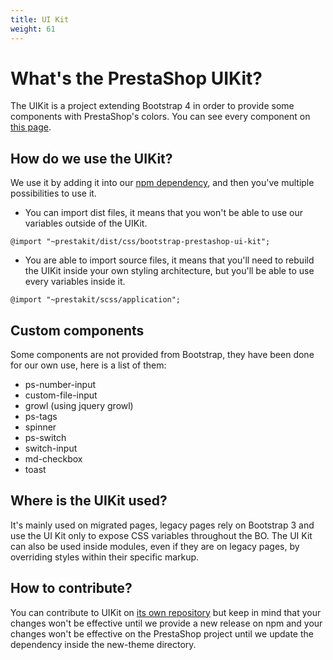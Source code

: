 ```yaml
---
title: UI Kit
weight: 61
---
```


# What's the PrestaShop UIKit?

The UIKit is a project extending Bootstrap 4 in order to provide some components with PrestaShop's colors. You can see every component on [this page](https://build.prestashop-project.org/prestashop-ui-kit/).

## How do we use the UIKit?

We use it by adding it into our [npm dependency](https://www.npmjs.com/package/prestakit), and then you've multiple possibilities to use it.

- You can import dist files, it means that you won't be able to use our variables outside of the UIKit.

```
@import "~prestakit/dist/css/bootstrap-prestashop-ui-kit";
```

- You are able to import source files, it means that you'll need to rebuild the UIKit inside your own styling architecture, but you'll be able to use every variables inside it.

```
@import "~prestakit/scss/application";
```

## Custom components

Some components are not provided from Bootstrap, they have been done for our own use, here is a list of them:

- ps-number-input
- custom-file-input
- growl (using jquery growl)
- ps-tags
- spinner
- ps-switch
- switch-input
- md-checkbox
- toast

## Where is the UIKit used?

It's mainly used on migrated pages, legacy pages rely on Bootstrap 3 and use the UI Kit only to expose CSS variables throughout the BO. The UI Kit can also be used inside modules, even if they are on legacy pages, by overriding styles within their specific markup.

## How to contribute?

You can contribute to UIKit on [its own repository](https://github.com/PrestaShop/prestashop-ui-kit) but keep in mind that your changes won't be effective until we provide a new release on npm and your changes won't be effective on the PrestaShop project until we update the dependency inside the new-theme directory.
